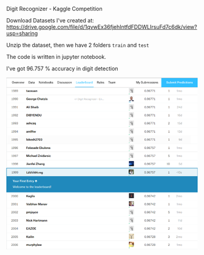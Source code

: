 Digit Recognizer - Kaggle Competition

Download Datasets I've created at: https://drive.google.com/file/d/1qvwEx36fjehIntfdFDDWLIrsuFd7c6dk/view?usp=sharing

Unzip the dataset, then we have 2 folders `train` and `test` 

The code is written in jupyter notebook. 

I've got 96.757 % accuracy in digit detection


![/img/Selection_045](/img/Selection_045.png
)



















